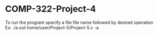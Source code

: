 # COMP-322-Project-4

To run the program specify a file file name followed by desired operation 
Ex: ./a.out home/user/Project-5/Project-5.c -a

